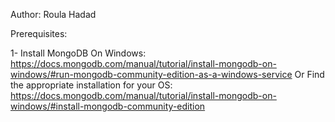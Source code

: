 Author: Roula Hadad

Prerequisites:

1- Install MongoDB On Windows: 
https://docs.mongodb.com/manual/tutorial/install-mongodb-on-windows/#run-mongodb-community-edition-as-a-windows-service
Or Find the appropriate installation for your OS: https://docs.mongodb.com/manual/tutorial/install-mongodb-on-windows/#install-mongodb-community-edition